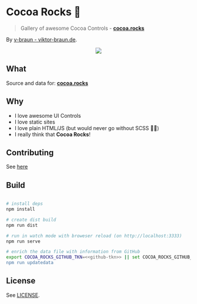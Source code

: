 # Cocoa Rocks 🤘
> Gallery of awesome Cocoa Controls - **[cocoa.rocks](https://cocoa.rocks)**


By [v-braun - viktor-braun.de](https://viktor-braun.de).


<p style="text-align:center;max-width:600px">
<img src="https://raw.githubusercontent.com/v-braun/cocoa-rocks/master/idea/logo.svg?sanitize=true" />
</p>

## What
Source and data for: **[cocoa.rocks](https://cocoa.rocks)**

## Why
- I love awesome UI Controls
- I love static sites
- I love plain HTML/JS (but would never go without SCSS 🤷‍♂️) 
- I really think that **Cocoa Rocks**!


## Contributing

See [here](https://github.com/vsouza/awesome-ios/blob/master/.github/CONTRIBUTING.md)


## Build

``` bash

# install deps
npm install

# create dist build
npm run dist

# run in watch mode with broweser reload (on http://localhost:3333)
npm run serve

# enrich the data file with information from GitHub
export COCOA_ROCKS_GITHUB_TKN=<<github-tkn>> || set COCOA_ROCKS_GITHUB_TKN=<<github-tkn>>
npm run updatedata

```



## License

See [LICENSE](https://github.com/v-braun/cocoa-rocks/blob/master/LICENSE).
